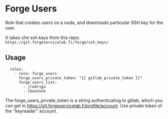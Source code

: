 # Forge Users

Role that creates users on a node, and downloads particular SSH key for the user.

It takes she ssh keys from this repo: `https://git.forgeservicelab.fi/forge/ssh_keys/`

## Usage

```
  roles:
    - role: forge_users
      forge_users_private_token: "{{ gitlab_private_token }}"
      forge_users_list:
        - jrodrigu
        - ikoutone

```

The forge_users_private_token is a string authenticating to gitlab, which you can get in https://git.forgeservicelab.fi/profile/account. Use private token of the "keyreader" account.

